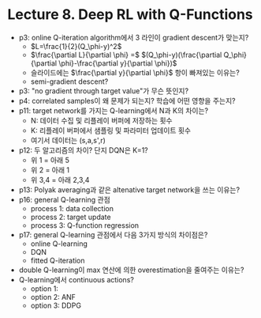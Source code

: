 # Lecture 8. Deep RL with Q-Functions
- p3: online Q-iteration algorithm에서 3 라인이 gradient descent가 맞는지?
  -  $L=\frac{1}{2}(Q_\phi-y)^2$
  -  $\frac{\partial L}{\partial \phi} =$
     $(Q_\phi-y)(\frac{\partial Q_\phi}{\partial \phi}-\frac{\partial y}{\partial \phi})$
  -  슬라이드에는 $\frac{\partial y}{\partial \phi}$ 항이 빠져있는 이유는?
  -  semi-gradient descent?
- p3: "no gradient through target value"가 무슨 뜻인지?
- p4: correlated samples이 왜 문제가 되는지? 학습에 어떤 영향을 주는지?
- p11: target network를 가지는 Q-learning에서 N과 K의 차이는?
  - N: 데이터 수집 및 리플레이 버퍼에 저장하는 횟수
  - K: 리플레이 버퍼에서 샘플링 및 파라미터 업데이트 횟수
  - 여기서 데이터는 (s,a,s',r)
- p12: 두 알고리즘의 차이? 단지 DQN은 K=1?
  - 위 1 = 아래 5
  - 위 2 = 아래 1
  - 위 3,4 = 아래 2,3,4
- p13: Polyak averaging과 같은 altenative target network을 쓰는 이유는?
- p16: general Q-learning 관점
  - process 1: data collection
  - process 2: target update
  - process 3: Q-function regression
- p17: general Q-learning 관점에서 다음 3가지 방식의 차이점은?
  - online Q-learning
  - DQN
  - fitted Q-iteration
- double Q-learning이 max 연산에 의한 overestimation을 줄여주는 이유는?
- Q-learning에서 continuous actions?
  - option 1:
  - option 2: ANF
  - option 3: DDPG

     
